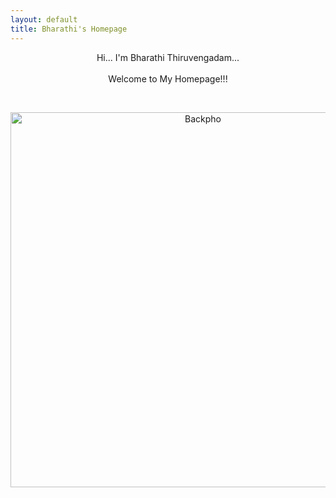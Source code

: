 ```yaml
---
layout: default
title: Bharathi's Homepage
---
```

 <p align="center"> 
Hi... I'm Bharathi Thiruvengadam... <br /> <br /> Welcome to My Homepage!!!
 </p>
<br />
<p align="center">
 <img src="Backpho.png" alt="Backpho" width="600" height="600"/>
 </p>

